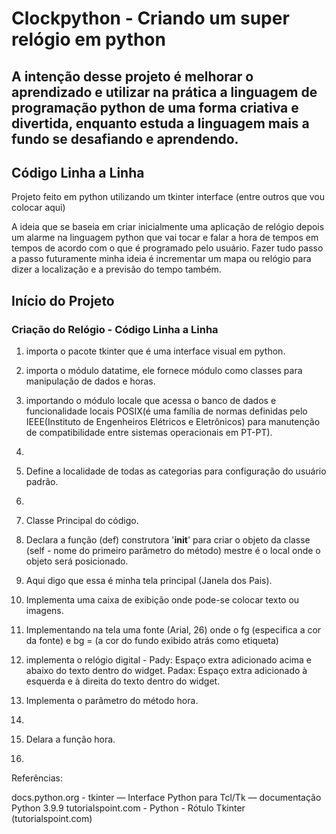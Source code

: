 # Clockpython - Criando um super relógio em python

## A intenção desse projeto é melhorar o aprendizado e utilizar na prática a linguagem de programação python de uma forma criativa e divertida, enquanto estuda a linguagem mais a fundo se desafiando e aprendendo.

## Código Linha a Linha

Projeto feito em python utilizando um tkinter interface (entre outros que vou colocar aqui)

A ideia que se baseia em criar inicialmente uma aplicação de relógio depois um alarme na linguagem python que vai tocar e falar a hora de tempos em tempos de acordo com o que é programado pelo usuário. Fazer tudo passo a passo futuramente minha ideia é incrementar um mapa ou relógio para dizer a localização e a previsão do tempo também.

## Início do Projeto

### Criação do Relógio - Código Linha a Linha

1. importa o pacote tkinter que é uma interface visual em python.
2. importa o módulo datatime, ele fornece módulo como classes para manipulação de dados e horas.
3. importando o módulo locale que acessa o banco de dados e funcionalidade locais POSIX(é uma família de normas definidas pelo IEEE(Instituto de Engenheiros Elétricos e Eletrônicos) para manutenção de compatibilidade entre sistemas operacionais em PT-PT).
4.
5. Define a localidade de todas as categorias para configuração do usuário padrão.
6.
7. Classe Principal do código.
8. Declara a função (def) construtora '__init__' para criar o objeto da classe (self - nome do primeiro parâmetro do método) mestre é o local onde o objeto será posicionado.
9. Aqui digo que essa é minha tela principal (Janela dos Pais).
10. Implementa uma caixa de exibição onde pode-se colocar texto ou imagens.
11. Implementando na tela uma fonte (Arial, 26) onde o fg (especifica a cor da fonte) e bg = (a cor do fundo exibido atrás como etiqueta)
12. implementa o relógio digital - Pady: Espaço extra adicionado acima e abaixo do texto dentro do widget. Padax: Espaço extra adicionado à esquerda e à direita do texto dentro do widget.
13. Implementa o parâmetro do método hora.
14.
15. Delara a função hora.

16.

Referências:

docs.python.org - tkinter — Interface Python para Tcl/Tk — documentação Python 3.9.9
tutorialspoint.com - Python - Rótulo Tkinter (tutorialspoint.com)
